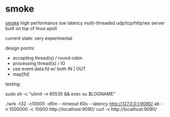 # smoke

[smoke](https://github.com/papercompute/smoke-epoll) high performance low latency multi-threaded udp/tcp/http/ws server built on top of linux epoll

current state: very experimental

design points:

* accepting thread(s) / round robin
* processing thread(s) / IO
* use event.data.fd w/ both IN | OUT
* map[fd]

testing:

sudo sh -c "ulimit -n 65535 && exec su $LOGNAME"

./wrk -t32 -c10000 -d5m --timeout 60s --latency http://127.0.0.1:9090/
ab -n 1000000 -c 10000 http://localhost:9090/
curl -v http://localhost:9090/

